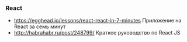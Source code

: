 ### React
+ https://egghead.io/lessons/react-react-in-7-minutes Приложение на React за семь минут
+ http://habrahabr.ru/post/248799/ Краткое руководство по React JS